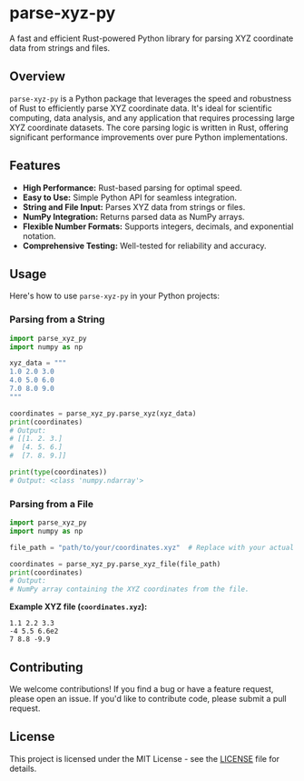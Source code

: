 # parse-xyz-py

A fast and efficient Rust-powered Python library for parsing XYZ coordinate data from strings and files.

## Overview

`parse-xyz-py` is a Python package that leverages the speed and robustness of Rust to efficiently parse XYZ coordinate data.
It's ideal for scientific computing, data analysis, and any application that requires processing large XYZ coordinate datasets.
The core parsing logic is written in Rust, offering significant performance improvements over pure Python implementations.

## Features

*   **High Performance:**  Rust-based parsing for optimal speed.
*   **Easy to Use:**  Simple Python API for seamless integration.
*   **String and File Input:** Parses XYZ data from strings or files.
*   **NumPy Integration:** Returns parsed data as NumPy arrays.
*   **Flexible Number Formats:** Supports integers, decimals, and exponential notation.
*   **Comprehensive Testing:**  Well-tested for reliability and accuracy.

## Usage

Here's how to use `parse-xyz-py` in your Python projects:

### Parsing from a String

```python
import parse_xyz_py
import numpy as np

xyz_data = """
1.0 2.0 3.0
4.0 5.0 6.0
7.0 8.0 9.0
"""

coordinates = parse_xyz_py.parse_xyz(xyz_data)
print(coordinates)
# Output:
# [[1. 2. 3.]
#  [4. 5. 6.]
#  [7. 8. 9.]]

print(type(coordinates))
# Output: <class 'numpy.ndarray'>
```

### Parsing from a File

```python
import parse_xyz_py
import numpy as np

file_path = "path/to/your/coordinates.xyz"  # Replace with your actual file path

coordinates = parse_xyz_py.parse_xyz_file(file_path)
print(coordinates)
# Output:
# NumPy array containing the XYZ coordinates from the file.
```

**Example XYZ file (`coordinates.xyz`):**

```
1.1 2.2 3.3
-4 5.5 6.6e2
7 8.8 -9.9
```

## Contributing

We welcome contributions!  If you find a bug or have a feature request, please open an issue.  If you'd like to contribute code, please submit a pull request.

## License

This project is licensed under the MIT License - see the [LICENSE](LICENSE) file for details.
